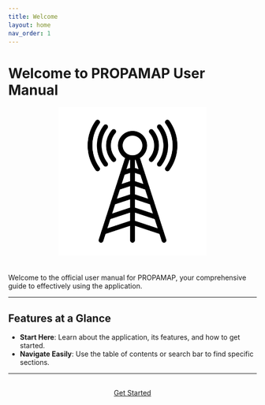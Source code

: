 ```yaml
---
title: Welcome
layout: home
nav_order: 1
---
```


# Welcome to PROPAMAP User Manual

<p style="text-align: center;">
  <img src="images/antenna.png" alt="Antenna" style="max-width: 300px; margin-bottom: 20px;">
</p>

Welcome to the official user manual for PROPAMAP, your comprehensive guide to effectively using the application.

---

## Features at a Glance

- **Start Here**: Learn about the application, its features, and how to get started.
- **Navigate Easily**: Use the table of contents or search bar to find specific sections.

---

<p style="text-align: center; margin-top: 30px;">
  <a href="introduccion.md" class="btn">Get Started</a>
</p>
